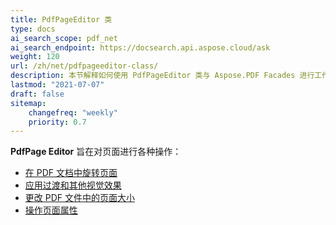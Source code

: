 ```yaml
---
title: PdfPageEditor 类
type: docs
ai_search_scope: pdf_net
ai_search_endpoint: https://docsearch.api.aspose.cloud/ask
weight: 120
url: /zh/net/pdfpageeditor-class/
description: 本节解释如何使用 PdfPageEditor 类与 Aspose.PDF Facades 进行工作。
lastmod: "2021-07-07"
draft: false
sitemap:
    changefreq: "weekly"
    priority: 0.7
---
```

**PdfPage Editor** 旨在对页面进行各种操作：

- [在 PDF 文档中旋转页面](/pdf/zh/net/working-with-page-rotation/)
- [应用过渡和其他视觉效果](/pdf/zh/net/editing-a-pdf-s-individual-pages-using-pdfpageeditor-class/)
- [更改 PDF 文件中的页面大小](/pdf/zh/net/changing-page-sizes-in-a-pdf-file/)
- [操作页面属性](/pdf/zh/net/manipulate-page-properties/)